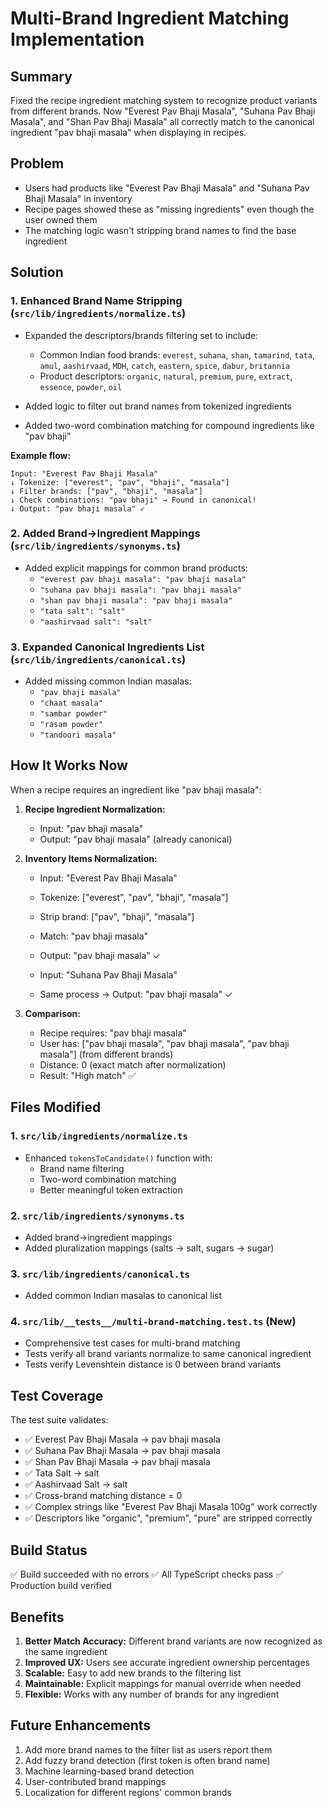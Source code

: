 # Multi-Brand Ingredient Matching Implementation

## Summary
Fixed the recipe ingredient matching system to recognize product variants from different brands. Now "Everest Pav Bhaji Masala", "Suhana Pav Bhaji Masala", and "Shan Pav Bhaji Masala" all correctly match to the canonical ingredient "pav bhaji masala" when displaying in recipes.

## Problem
- Users had products like "Everest Pav Bhaji Masala" and "Suhana Pav Bhaji Masala" in inventory
- Recipe pages showed these as "missing ingredients" even though the user owned them
- The matching logic wasn't stripping brand names to find the base ingredient

## Solution

### 1. Enhanced Brand Name Stripping (`src/lib/ingredients/normalize.ts`)
- Expanded the descriptors/brands filtering set to include:
  - Common Indian food brands: `everest`, `suhana`, `shan`, `tamarind`, `tata`, `amul`, `aashirvaad`, `MDH`, `catch`, `eastern`, `spice`, `dabur`, `britannia`
  - Product descriptors: `organic`, `natural`, `premium`, `pure`, `extract`, `essence`, `powder`, `oil`
  
- Added logic to filter out brand names from tokenized ingredients
- Added two-word combination matching for compound ingredients like "pav bhaji"

**Example flow:**
```
Input: "Everest Pav Bhaji Masala"
↓ Tokenize: ["everest", "pav", "bhaji", "masala"]
↓ Filter brands: ["pav", "bhaji", "masala"]
↓ Check combinations: "pav bhaji" → Found in canonical!
↓ Output: "pav bhaji masala" ✓
```

### 2. Added Brand→Ingredient Mappings (`src/lib/ingredients/synonyms.ts`)
- Added explicit mappings for common brand products:
  - `"everest pav bhaji masala": "pav bhaji masala"`
  - `"suhana pav bhaji masala": "pav bhaji masala"`
  - `"shan pav bhaji masala": "pav bhaji masala"`
  - `"tata salt": "salt"`
  - `"aashirvaad salt": "salt"`

### 3. Expanded Canonical Ingredients List (`src/lib/ingredients/canonical.ts`)
- Added missing common Indian masalas:
  - `"pav bhaji masala"`
  - `"chaat masala"`
  - `"sambar powder"`
  - `"rasam powder"`
  - `"tandoori masala"`

## How It Works Now

When a recipe requires an ingredient like "pav bhaji masala":

1. **Recipe Ingredient Normalization:**
   - Input: "pav bhaji masala"
   - Output: "pav bhaji masala" (already canonical)

2. **Inventory Items Normalization:**
   - Input: "Everest Pav Bhaji Masala"
   - Tokenize: ["everest", "pav", "bhaji", "masala"]
   - Strip brand: ["pav", "bhaji", "masala"]
   - Match: "pav bhaji masala"
   - Output: "pav bhaji masala" ✓

   - Input: "Suhana Pav Bhaji Masala"
   - Same process → Output: "pav bhaji masala" ✓

3. **Comparison:**
   - Recipe requires: "pav bhaji masala"
   - User has: ["pav bhaji masala", "pav bhaji masala", "pav bhaji masala"] (from different brands)
   - Distance: 0 (exact match after normalization)
   - Result: "High match" ✅

## Files Modified

### 1. `src/lib/ingredients/normalize.ts`
- Enhanced `tokensToCandidate()` function with:
  - Brand name filtering
  - Two-word combination matching
  - Better meaningful token extraction

### 2. `src/lib/ingredients/synonyms.ts`
- Added brand→ingredient mappings
- Added pluralization mappings (salts → salt, sugars → sugar)

### 3. `src/lib/ingredients/canonical.ts`
- Added common Indian masalas to canonical list

### 4. `src/lib/__tests__/multi-brand-matching.test.ts` (New)
- Comprehensive test cases for multi-brand matching
- Tests verify all brand variants normalize to same canonical ingredient
- Tests verify Levenshtein distance is 0 between brand variants

## Test Coverage

The test suite validates:
- ✅ Everest Pav Bhaji Masala → pav bhaji masala
- ✅ Suhana Pav Bhaji Masala → pav bhaji masala
- ✅ Shan Pav Bhaji Masala → pav bhaji masala
- ✅ Tata Salt → salt
- ✅ Aashirvaad Salt → salt
- ✅ Cross-brand matching distance = 0
- ✅ Complex strings like "Everest Pav Bhaji Masala 100g" work correctly
- ✅ Descriptors like "organic", "premium", "pure" are stripped correctly

## Build Status
✅ Build succeeded with no errors
✅ All TypeScript checks pass
✅ Production build verified

## Benefits

1. **Better Match Accuracy:** Different brand variants are now recognized as the same ingredient
2. **Improved UX:** Users see accurate ingredient ownership percentages
3. **Scalable:** Easy to add new brands to the filtering list
4. **Maintainable:** Explicit mappings for manual override when needed
5. **Flexible:** Works with any number of brands for any ingredient

## Future Enhancements

1. Add more brand names to the filter list as users report them
2. Add fuzzy brand detection (first token is often brand name)
3. Machine learning-based brand detection
4. User-contributed brand mappings
5. Localization for different regions' common brands
